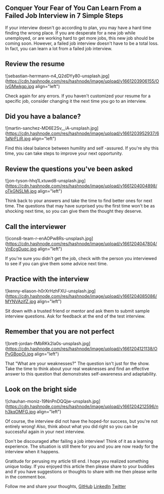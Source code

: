 ## Conquer Your Fear of You Can Learn From a Failed Job Interview in 7 Simple Steps



If your interview doesn't go according to plan, you may have a hard time finding the wrong place. If you are desperate for a new job while unemployed, or are working hard to get more jobs, this new job should be coming soon. However, a failed job interview doesn't have to be a total loss. In fact, you can learn a lot from a failed job interview.

## Review the resume


![sebastian-herrmann-n4_Q2dDYy80-unsplash.jpg](https://cdn.hashnode.com/res/hashnode/image/upload/v1661203906155/OivGMwkgp.jpg align="left")

Check again for any errors. If you haven't customized your resume for a specific job, consider changing it the next time you go to an interview. 

## Did you have a balance?


![martin-sanchez-MD6E2Sv__iA-unsplash.jpg](https://cdn.hashnode.com/res/hashnode/image/upload/v1661203952937/61aNrFLjR.jpg align="left")

Find this ideal balance between humility and self -assured. If you're shy this time, you can take steps to improve your next opportunity.

## Review the questions you've been asked


![jon-tyson-hhq1Lxtuwd8-unsplash.jpg](https://cdn.hashnode.com/res/hashnode/image/upload/v1661204004898/oTkGNSLMi.jpg align="left")

Think back to your answers and take the time to find better ones for next time. The questions that may have surprised you the first time won't be as shocking next time, so you can give them the thought they deserve. 

## Call the interviewer


![icons8-team-r-enAOPw8Rs-unsplash.jpg](https://cdn.hashnode.com/res/hashnode/image/upload/v1661204047804/VnEcgDuqc.jpg align="left")

If you're sure you didn't get the job, check with the person you interviewed to see if you can give them some advice next time. 

## Practice with the interview


![kenny-eliason-h0rXrHzhFXU-unsplash.jpg](https://cdn.hashnode.com/res/hashnode/image/upload/v1661204085086/MYNVAzifZ.jpg align="left")

Sit down with a trusted friend or mentor and ask them to submit sample interview questions. Ask for feedback at the end of the test interview.

## Remember that you are not perfect


![brett-jordan-fMbRKk2la0s-unsplash.jpg](https://cdn.hashnode.com/res/hashnode/image/upload/v1661204121138/OPvGBopOi.jpg align="left")

That "What are your weaknesses?" The question isn't just for the show. Take the time to think about your real weaknesses and find an effective answer to this question that demonstrates self-awareness and adaptability. 

## Look on the bright side


![chauhan-moniz-19NnPnDQQjw-unsplash.jpg](https://cdn.hashnode.com/res/hashnode/image/upload/v1661204212596/nh3kqOMFG.jpg align="left")

Of course, the interview did not have the hoped-for success, but you're not entirely wrong! Also, think about what you did right so you can be successful again in your next interview. 

Don't be discouraged after failing a job interview! Think of it as a learning experience. The situation is still there for you and you are now ready for the interview when it happens.


Gratitude for perusing my article till end. I hope you realized something unique today. If you enjoyed this article then please share to your buddies and if you have suggestions or thoughts to share with me then please write in the comment box.


Follow me and share your thoughts,
[GitHub](https://github.com/MakendranG)
[LinkedIn](https://www.linkedin.com/in/makendran/)
[Twitter](https://twitter.com/MakendranG)